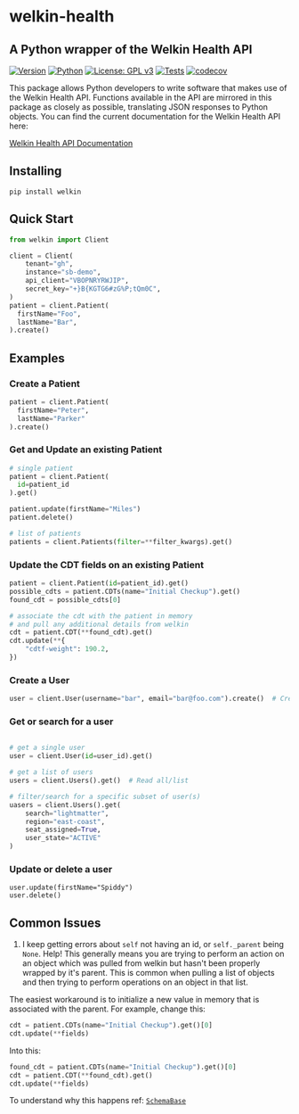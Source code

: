 # welkin-health

## A Python wrapper of the Welkin Health API

[![Version](https://img.shields.io/pypi/v/welkin?style=for-the-badge&logo=pypi&logoColor=fff)](https://pypi.org/project/welkin/)
[![Python](https://img.shields.io/pypi/pyversions/welkin?style=for-the-badge&logo=python&logoColor=fff)](https://pypi.org/project/welkin/)
[![License: GPL v3](https://img.shields.io/badge/License-GPLv3-blue.svg?style=for-the-badge&logo=gnu&logoColor=fff)](https://www.gnu.org/licenses/gpl-3.0)
[![Tests](https://img.shields.io/github/workflow/status/lightmatter/welkin-health/Python%20%F0%9F%90%8D%20package%20%F0%9F%93%A6%20test?style=for-the-badge&logo=githubactions&logoColor=fff&label=Tests)](https://github.com/Lightmatter/welkin-health/actions)
[![codecov](https://img.shields.io/codecov/c/gh/Lightmatter/welkin-health?logo=codecov&logoColor=fff&style=for-the-badge)](https://codecov.io/gh/Lightmatter/welkin-health)

This package allows Python developers to write software that makes use of the Welkin Health API. Functions available in the API are mirrored in this package as closely as possible, translating JSON responses to Python objects. You can find the current documentation for the Welkin Health API here:

[Welkin Health API Documentation](https://developers.welkinhealth.com/)

## Installing

```
pip install welkin
```

## Quick Start

```python
from welkin import Client

client = Client(
    tenant="gh",
    instance="sb-demo",
    api_client="VBOPNRYRWJIP",
    secret_key="+}B{KGTG6#zG%P;tQm0C",
)
patient = client.Patient(
  firstName="Foo",
  lastName="Bar",
).create()
```

## Examples

### Create a Patient

```python
patient = client.Patient(
  firstName="Peter",
  lastName="Parker"
).create()
```

### Get and Update an existing Patient

```python
# single patient
patient = client.Patient(
  id=patient_id
).get()

patient.update(firstName="Miles")
patient.delete()

# list of patients
patients = client.Patients(filter=**filter_kwargs).get()
```

### Update the CDT fields on an existing Patient

```python
patient = client.Patient(id=patient_id).get()
possible_cdts = patient.CDTs(name="Initial Checkup").get()
found_cdt = possible_cdts[0]

# associate the cdt with the patient in memory
# and pull any additional details from welkin
cdt = patient.CDT(**found_cdt).get()
cdt.update(**{
    "cdtf-weight": 190.2,
})
```

### Create a User

```python
user = client.User(username="bar", email="bar@foo.com").create()  # Create
```

### Get or search for a user

```python

# get a single user
user = client.User(id=user_id).get()

# get a list of users
users = client.Users().get()  # Read all/list

# filter/search for a specific subset of user(s)
uasers = client.Users().get(
    search="lightmatter",
    region="east-coast",
    seat_assigned=True,
    user_state="ACTIVE"
)
```

### Update or delete a user

```
user.update(firstName="Spiddy")
user.delete()
```

## Common Issues

1. I keep getting errors about `self` not having an id, or `self._parent` being `None`. Help!
This generally means you are trying to perform an action on an object which was pulled from
welkin but hasn't been properly wrapped by it's parent. This is common when pulling a list of objects
and then trying to perform operations on an object in that list.

The easiest workaround is to initialize a new value in memory that is associated with the parent.
For example, change this:

```python
cdt = patient.CDTs(name="Initial Checkup").get()[0]
cdt.update(**fields)
```

Into this:

```python
found_cdt = patient.CDTs(name="Initial Checkup").get()[0]
cdt = patient.CDT(**found_cdt).get()
cdt.update(**fields)
```
To understand why this happens ref: [`SchemaBase`](https://github.com/Lightmatter/welkin-health/blob/main/welkin/models/base.py)


